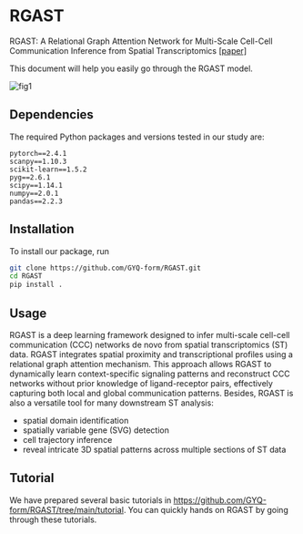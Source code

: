 # RGAST

RGAST: A Relational Graph Attention Network for Multi-Scale Cell-Cell Communication Inference from Spatial Transcriptomics [[paper]](https://doi.org/10.1101/2024.08.09.607420)

This document will help you easily go through the RGAST model.

![fig1](https://github.com/user-attachments/assets/d30c8ac1-9ce8-42b7-93d7-3cd6f2313ddf)


## Dependencies

The required Python packages and versions tested in our study are:

```
pytorch==2.4.1
scanpy==1.10.3
scikit-learn==1.5.2
pyg==2.6.1
scipy==1.14.1
numpy==2.0.1
pandas==2.2.3
```

## Installation

To install our package, run

```bash
git clone https://github.com/GYQ-form/RGAST.git
cd RGAST
pip install .
```

## Usage

RGAST is a deep learning framework designed to infer multi-scale cell-cell communication (CCC) networks de novo from spatial transcriptomics (ST) data. RGAST integrates spatial proximity and transcriptional profiles using a relational graph attention mechanism. This approach allows RGAST to dynamically learn context-specific signaling patterns and reconstruct CCC networks without prior knowledge of ligand-receptor pairs, effectively capturing both local and global communication patterns. Besides, RGAST is also a versatile tool for many downstream ST analysis:

- spatial domain identification
- spatially variable gene (SVG) detection
- cell trajectory inference
- reveal intricate 3D spatial patterns across multiple sections of ST data

## Tutorial

We have prepared several basic tutorials  in https://github.com/GYQ-form/RGAST/tree/main/tutorial. You can quickly hands on RGAST by going through these tutorials. 
